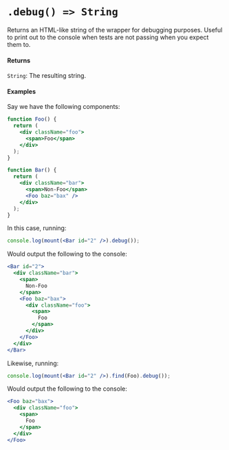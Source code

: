 # `.debug() => String`

Returns an HTML-like string of the wrapper for debugging purposes. Useful to print out to the
console when tests are not passing when you expect them to.


#### Returns

`String`: The resulting string.



#### Examples

Say we have the following components:
```jsx
function Foo() {
  return (
    <div className="foo">
      <span>Foo</span>
    </div>
  );
}

function Bar() {
  return (
    <div className="bar">
      <span>Non-Foo</span>
      <Foo baz="bax" />
    </div>
  );
}
```

In this case, running:
```jsx
console.log(mount(<Bar id="2" />).debug());
```

Would output the following to the console:
<!-- eslint-disable -->
```jsx
<Bar id="2">
  <div className="bar">
    <span>
      Non-Foo
    </span>
    <Foo baz="bax">
      <div className="foo">
        <span>
          Foo
        </span>
      </div>
    </Foo>
  </div>
</Bar>
```

Likewise, running:

```jsx
console.log(mount(<Bar id="2" />).find(Foo).debug());
```
Would output the following to the console:
<!-- eslint-disable -->
```jsx
<Foo baz="bax">
  <div className="foo">
    <span>
      Foo
    </span>
  </div>
</Foo>
```
